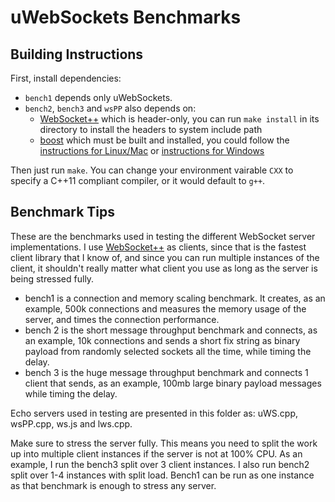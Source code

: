 # uWebSockets Benchmarks

## Building Instructions

First, install dependencies:

* `bench1` depends only uWebSockets.
* `bench2`, `bench3` and `wsPP` also depends on:
  - [WebSocket++](https://github.com/zaphoyd/websocketpp) which is header-only, you can run `make install` in its directory to install the headers to system include path
  - [boost](http://www.boost.org/) which must be built and installed, you could follow the [instructions for Linux/Mac](http://www.boost.org/doc/libs/1_60_0/more/getting_started/unix-variants.html) or [instructions for Windows](http://www.boost.org/doc/libs/1_60_0/more/getting_started/windows.html)

Then just run `make`. You can change your environment vairable `CXX` to specify a C++11 compliant compiler, or it would default to `g++`. 

## Benchmark Tips

These are the benchmarks used in testing the different WebSocket server implementations. I use [WebSocket++](https://github.com/zaphoyd/websocketpp) as clients, since that is the fastest client library that I know of, and since you can run multiple instances of the client, it shouldn't really matter what client you use as long as the server is being stressed fully.

* bench1 is a connection and memory scaling benchmark. It creates, as an example, 500k connections and measures the memory usage of the server, and times the connection performance.
* bench 2 is the short message throughput benchmark and connects, as an example, 10k connections and sends a short fix string as binary payload from randomly selected sockets all the time, while timing the delay.
* bench 3 is the huge message throughput benchmark and connects 1 client that sends, as an example, 100mb large binary payload messages while timing the delay.

Echo servers used in testing are presented in this folder as: uWS.cpp, wsPP.cpp, ws.js and lws.cpp.

Make sure to stress the server fully. This means you need to split the work up into multiple client instances if the server is not at 100% CPU. As an example, I run the bench3 split over 3 client instances. I also run bench2 split over 1-4 instances with split load. Bench1 can be run as one instance as that benchmark is enough to stress any server.